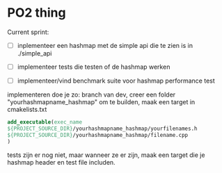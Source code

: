 # PO2 thing

Current sprint:
- [ ] inplementeer een hashmap met de simple api die te zien is in ./simple_api
- [ ] implementeer tests die testen of de hashmap werken
- [ ] implementeer/vind benchmark suite voor hashmap performance test


implementeren doe je zo:
branch van dev, creer een folder "yourhashmapname_hashmap"
om te builden, maak een target in cmakelists.txt

```cmake
add_executable(exec_name
${PROJECT_SOURCE_DIR}/yourhashmapname_hashmap/yourfilenames.h
${PROJECT_SOURCE_DIR}/yourhashmapname_hashmap/filename.cpp
)
```

tests zijn er nog niet, maar wanneer ze er zijn, maak een target die je hashmap header en test file includen.